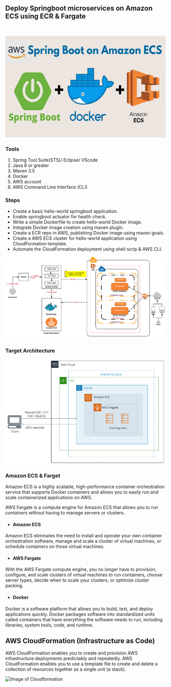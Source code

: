 ## Deploy Springboot microservices on Amazon ECS using ECR & Fargate
<br/>
<p align="center"><img src="assets/aws.jpg" height="320" width="640"></p>


### Tools
1. Spring Tool Suite(STS)/ Eclipse/ VScode
2. Java 8 or greater
3. Maven 3.5
4. Docker
5. AWS account
6. AWS Command Line Interface (CLI)

### Steps 
- Create a basic hello-world springboot application.
- Enable springboot actuator for health check.
- Write a simple Dockerfile to create hello-world Docker image.
- Integrate Docker image creation using maven plugin.
- Create a ECR repo in AWS, publishing Docker image using maven goals.
- Create a AWS ECS cluster for hello-world application using CloudFormation template.
- Automate the CloudFormation deployment using shell scrip & AWS CLI.

![Image of Process flow](assets/codecommit.png)

### Target Architecture

![Image of Target Architecture](https://github.com/narenkannan/springboot-ecs-cfn/blob/develop/assets/target-arch.png)

### Amazon ECS & Farget

Amazon ECS is a highly scalable, high-performance container orchestration service that supports Docker containers and allows you to easily run and scale containerized applications on AWS. 

AWS Fargate is a compute engine for Amazon ECS that allows you to run containers without having to manage servers or clusters. 

- #### Amazon ECS 

Amazon ECS eliminates the need to install and operate your own container orchestration software, manage and scale a cluster of virtual machines, or schedule containers on those virtual machines.

- #### AWS Fargate

With the AWS Fargate compute engine, you no longer have to provision, configure, and scale clusters of virtual machines to run containers, choose server types, decide when to scale your clusters, or optimize cluster packing.  

- #### Docker

Docker is a software platform that allows you to build, test, and deploy applications quickly. Docker packages software into standardized units called containers that have everything the software needs to run, including libraries, system tools, code, and runtime. 

## AWS Cloud​Formation (Infrastructure as Code)

AWS CloudFormation enables you to create and provision AWS infrastructure deployments predictably and repeatedly. AWS CloudFormation enables you to use a template file to create and delete a collection of resources together as a single unit (a stack).

![Image of Cloudformation](https://d1.awsstatic.com/Products/product-name/diagrams/product-page-diagram_CloudFormation.ad3a4c93b4fdd3366da3da0de4fb084d89a5d761.png)
